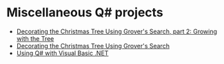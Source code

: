 # Miscellaneous Q# projects

* [Decorating the Christmas Tree Using Grover's Search, part 2: Growing with the Tree](./DecoratingTheTree2019#decorating-the-christmas-tree-using-grovers-search)
* [Decorating the Christmas Tree Using Grover's Search](./DecoratingTheTree#decorating-the-christmas-tree-using-grovers-search)
* [Using Q# with Visual Basic .NET](./Quantum_VBNet#using-q-with-visual-basic-net)
